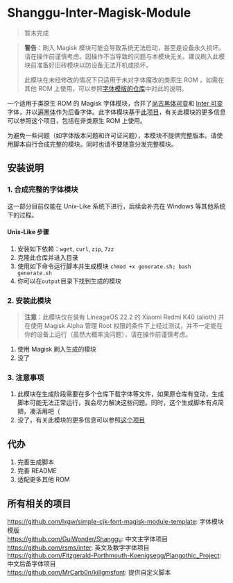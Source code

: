 # Shanggu-Inter-Magisk-Module
> 暂未完成

> **警告**：刷入 Magisk 模块可能会导致系统无法启动，甚至是设备永久损坏。请在操作前谨慎考虑。因操作不当导致的问题与本模块无关。建议刷入此模块前准备好旧砖模块以防设备无法开机或损坏。
>   
> 此模块在未经修改的情况下只适用于未对字体魔改的类原生 ROM ，如需在其他 ROM 上使用，可以参照[字体模版的仓库](https://github.com/lxgw/simple-cjk-font-magisk-module-template)中对此的说明。

一个适用于类原生 ROM 的 Magisk 字体模块，合并了[尚古黑体可变](https://github.com/GuiWonder/Shanggu)和 [Inter 可变](https://github.com/rsms/inter) 字体，并以[遍黑体](https://github.com/Fitzgerald-Porthmouth-Koenigsegg/Plangothic_Project)作为后备字体。此字体模块基于[此项目](https://github.com/lxgw/simple-cjk-font-magisk-module-template)，有关此模块的更多信息可以参照这个项目，包括在非类原生 ROM 上使用。

为避免一些问题（如字体版本问题和许可证问题），本模块不提供完整版本。请使用脚本自行合成完整的模块。同时也请不要随意分发完整模块。

## 安装说明

### 1. 合成完整的字体模块
这一部分目前仅能在 Unix-Like 系统下进行，后续会补充在 Windows 等其他系统下的过程。
#### Unix-Like 步骤
1. 安装如下依赖：`wget`, `curl`, `zip`, `7zz`
2. 克隆此仓库并进入目录
3. 使用如下命令运行脚本并生成模块 `chmod +x generate.sh; bash generate.sh`
4. 你可以在`output`目录下找到生成的模块

### 2. 安装此模块
> **注意**：此模块仅在装有 LineageOS 22.2 的 Xiaomi Redmi K40 (alioth) 并在使用 Magisk Alpha 管理 Root 权限的条件下上经过测试，并不一定能在你的设备上运行（虽然大概率没问题），请在操作前谨慎考虑。
1. 使用 Magisk 刷入生成的模块
2. 没了

### 3. 注意事项
1. 此模块在生成阶段需要在多个仓库下载字体等文件，如果原仓库有变动，生成脚本可能无法正常运行，我会尽力解决这些问题。同时，这个生成脚本有点简陋，凑活用吧（
2. 没了，有关此模块的更多信息可以参照[这个项目](https://github.com/lxgw/simple-cjk-font-magisk-module-template)

## 代办
1. 完善生成脚本
2. 完善 README
3. 适配更多其他 ROM

## 所有相关的项目
https://github.com/lxgw/simple-cjk-font-magisk-module-template: 字体模块模版  
https://github.com/GuiWonder/Shanggu: 中文主字体项目  
https://github.com/rsms/inter: 英文及数字字体项目  
https://github.com/Fitzgerald-Porthmouth-Koenigsegg/Plangothic_Project: 中文后备字体项目  
https://github.com/MrCarb0n/killgmsfont: 提供自定义脚本  
